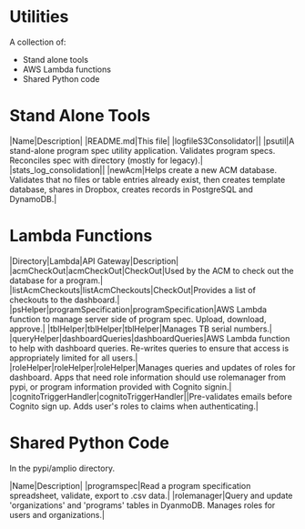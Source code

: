 Utilities
=========

A collection of:
* Stand alone tools 
* AWS Lambda functions
* Shared Python code


Stand Alone Tools
=================
|Name|Description|
|README.md|This file|
|logfileS3Consolidator||
|psutil|A stand-alone program spec utility application. Validates program specs. Reconciles spec with directory (mostly for legacy).|
|stats_log_consolidation||
|newAcm|Helps create a new ACM database. Validates that no files or table entries already exist, then creates template database, shares in Dropbox, creates records in PostgreSQL and DynamoDB.|


Lambda Functions
================
|Directory|Lambda|API Gateway|Description|
|acmCheckOut|acmCheckOut|CheckOut|Used by the ACM to check out the database for a program.|
|listAcmCheckouts|listAcmCheckouts|CheckOut|Provides a list of checkouts to the dashboard.|
|psHelper|programSpecification|programSpecification|AWS Lambda function to manage server side of program spec. Upload, download, approve.|
|tblHelper|tblHelper|tblHelper|Manages TB serial numbers.|
|queryHelper|dashboardQueries|dashboardQueries|AWS Lambda function to help with dashboard queries. Re-writes queries to ensure that access is appropriately limited for all users.|
|roleHelper|roleHelper|roleHelper|Manages queries and updates of roles for dashboard. Apps that need role information should use rolemanager from pypi, or program information provided with Cognito signin.|
|cognitoTriggerHandler|cognitoTriggerHandler||Pre-validates emails before Cognito sign up. Adds user's roles to claims when authenticating.|

Shared Python Code
==================
In the pypi/amplio directory.

|Name|Description|
|programspec|Read a program specification spreadsheet, validate, export to .csv data.|
|rolemanager|Query and update 'organizations' and 'programs' tables in DyanmoDB. Manages roles for users and organizations.|

